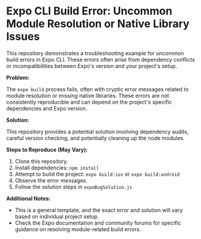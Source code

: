# Expo CLI Build Error: Uncommon Module Resolution or Native Library Issues

This repository demonstrates a troubleshooting example for uncommon build errors in Expo CLI.  These errors often arise from dependency conflicts or incompatibilities between Expo's version and your project's setup.

**Problem:**

The `expo build` process fails, often with cryptic error messages related to module resolution or missing native libraries.  These errors are not consistently reproducible and can depend on the project's specific dependencies and Expo version.

**Solution:**

This repository provides a potential solution involving dependency audits, careful version checking, and potentially cleaning up the node modules.

**Steps to Reproduce (May Vary):**

1.  Clone this repository.
2.  Install dependencies: `npm install`
3.  Attempt to build the project: `expo build:ios` or `expo build:android`
4. Observe the error messages.
5.  Follow the solution steps in `expoBugSolution.js`

**Additional Notes:**

*   This is a general template, and the exact error and solution will vary based on individual project setup.
*   Check the Expo documentation and community forums for specific guidance on resolving module-related build errors.